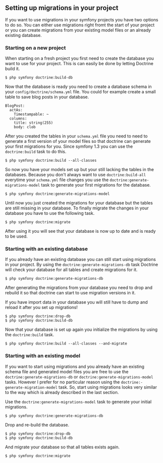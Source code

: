 ## Setting up migrations in your project

If you want to use migrations in your symfony projects you have two options to do so. You can either use migrations right fromt the start of your project or you can create migrations from your existing model files or an already existing database.

### Starting on a new project

When starting on a fresh project you first need to create the database you want to use for your project. This is can easily be done by letting Doctrine build it.

    $ php symfony doctrine:build-db

Now that the database is ready you need to create a database schema in your `config/doctrine/schema.yml` file. You could for example create a small table to save blog posts in your database.

    BlogPost:
      actAs:
        Timestampable: ~
      columns:
        title: string(255)
        body: clob

After you created the tables in your `schema.yml` file you need to need to generate a first version of your model files so that doctrine can generate your first migrations for you. Since symfony 1.3 you can use the `doctrine:build` task to do this.

    $ php symfony doctrine:build --all-classes

So now you have your models set up but your still lacking the tables in the databases. Because you don't always want to use `doctrine:build-all` everytime your `schema.yml` file changes you use the `doctrine:generate-migrations-model` task to generate your first migrations for the database.

    $ php symfony doctrine:generate-migrations-model

Until now you just created the migrations for your database but the tables are still missing in your database. To finally migrate the changes in your database you have to use the following task.

    $ php symfony doctrine:migrate

After using it you will see that your database is now up to date and is ready to be used.

### Starting with an existing database

If you already have an existing database you can still start using migrations in your project. By using the `doctrine:generate-migrations-db` task Doctrine will check your database for all tables and create migrations for it.

    $ php symfony doctrine:generate-migrations-db

After generating the migrations from your database you need to drop and rebuild it so that doctrine can start to use migration versions in it.

If you have import data in your database you will still have to dump and reload it after you set up migrations!

    $ php symfony doctrine:drop-db
    $ php symfony doctrine:build-db

Now that your database is set up again you initialize the migrations by using the `doctrine:build` task.

    $ php symfony doctrine:build --all-classes --and-migrate

### Starting with an existing model

If you want to start using migrations and you already have an existing schema file and generated model files you are free to use the `doctrine:generate-migrations-db` or `doctrine:generate-migrations-model` tasks. However I prefer for no particular reason using the `doctrine:-generate-migration-model` task. So, start using migrations looks very similar to the way which is already described in the last section.

Use the `doctrine:generate-migrations-model` task to generate your initial migrations.

    $ php symfony doctrine:generate-migrations-db

Drop and re-build the database.

    $ php symfony doctrine:drop-db
    $ php symfony doctrine:build-db

And migrate your database so that all tables exists again.

    $ php symfony doctrine:migrate
